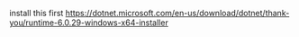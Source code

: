 install this first
https://dotnet.microsoft.com/en-us/download/dotnet/thank-you/runtime-6.0.29-windows-x64-installer
